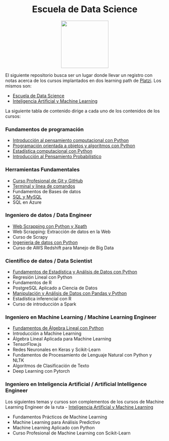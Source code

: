 
<div align="center">
  <h1>Escuela de Data Science</h1>
</div>

<div align="center"> 
  <img src="readme_img/escuela-data-science.jpg" width="150">
</div>

El siguiente repositorio busca ser un lugar donde llevar un registro con notas acerca de los cursos implantados en dos learning path de [Platzi](https://platzi.com/). Los mismos son:

- [Escuela de Data Science](https://platzi.com/datos/)
- [Inteligencia Artificial y Machine Learning](https://platzi.com/ai/)

La siguiente tabla de contenido dirige a cada uno de los contenidos de los cursos:

### Fundamentos de programación

- [Introducción al pensamiento computacional con Python](https://github.com/francomanca93/Escuela-DataScience/blob/master/introduccion-al-pensamiento-computacional/README.md)
- [Programación orientada a objetos y algoritmos con Python](https://github.com/francomanca93/Escuela-DataScience/blob/master/poo-y-algoritmos/README.md)
- [Estadística computacional con Python](https://github.com/francomanca93/escuela-datascience/tree/master/estadistica-computacional-con-python)
- [Introducción al Pensamiento Probabilístico](https://github.com/francomanca93/Escuela-DataScience/blob/master/introduccion-al-pensamiento-probabilistico/README.md)

### Herramientas Fundamentales

- [Curso Profesional de Git y GitHub](https://github.com/francomanca93/control-de-versiones)
- [Terminal y linea de comandos](https://github.com/francomanca93/terminal-y-linea-de-comandos)
- Fundamentos de Bases de datos
- [SQL y MySQL](https://github.com/francomanca93/sql-and-mysql)
- SQL en Azure

### Ingeniero de datos / Data Engineer

- [Web Scrapping con Python y Xpath](https://github.com/francomanca93/fundamentos-web-scraping-python-xpath)
- Web Scrapping: Extracción de datos en la Web
- Curso de Scrapy
- [Ingeniería de datos con Python](https://github.com/francomanca93/ingenieria-de-datos)
- Curso de AWS Redshift para Manejo de Big Data

### Científico de datos / Data Scientist

- [Fundamentos de Estadística y Análisis de Datos con Python](https://github.com/francomanca93/fundamentos-de-estadistica-con-python)
- Regresión Lineal con Python
- Fundamentos de R
- PostgreSQL Aplicado a Ciencia de Datos
- [Manipulación y Análisis de Datos con Pandas y Python](https://github.com/francomanca93/analisis-de-datos)
- Estadística inferencial con R
- Curso de introducción a Spark

### Ingeniero en Machine Learning / Machine Learning Engineer

- [Fundamentos de Álgebra Lineal con Python](https://github.com/francomanca93/fundamentos-algebra-lineal)
- Introducción a Machine Learning
- Álgebra Lineal Aplicada para Machine Learning
- TensorFlow.js
- Redes Neuronales en Keras y Scikit-Learn
- Fundamentos de Procesamiento de Lenguaje Natural con Python y NLTK
- Algoritmos de Clasificación de Texto
- Deep Learning con Pytorch

### Ingeniero en Inteligencia Artificial /  Artificial Intelligence Engineer

Los siguientes temas y cursos son complementos de los cursos de Machine Learning Engineer de la ruta - [Inteligencia Artificial y Machine Learning](https://platzi.com/ai/)

- Fundamentos Prácticos de Machine Learning
- Machine Learning para Análisis Predictivo
- Machine Learning Aplicado con Python
- Curso Profesional de Machine Learning con Scikit-Learn
